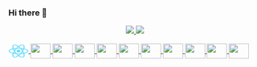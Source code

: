 ### Hi there 👋

<div align="center">
  <a href="https://github.com/GabrielVictor159">
  <img height="180em" src="https://github-readme-stats.vercel.app/api?username=GabrielVictor159&show_icons=true&theme=dracula&include_all_commits=true&count_private=true"/>
  <img height="180em" src="https://github-readme-stats.vercel.app/api/top-langs/?username=GabrielVictor159&&repo=github-readme-stats&layout=compact&langs_count=10&theme=dracula&show_icons=true&hide=jupyter%20notebook,python,stars"/>
   
</div>
<div style="display: inline_block"><br>
  <img align="center" height="30" width="40" src="https://raw.githubusercontent.com/devicons/devicon/master/icons/react/react-original.svg">
  <img align="center" height="30" width="40" src="https://cdn.jsdelivr.net/gh/devicons/devicon/icons/angularjs/angularjs-original.svg" >
  <img align="center" height="30" width="40" src="https://cdn.jsdelivr.net/gh/devicons/devicon/icons/java/java-original.svg">
  <img align="center" height="30" width="40" src="https://cdn.jsdelivr.net/gh/devicons/devicon/icons/spring/spring-original-wordmark.svg">
  <img align="center" height="30" width="40" src="https://cdn.jsdelivr.net/gh/devicons/devicon/icons/typescript/typescript-original.svg" >
   <img align="center" height="30" width="40" src="https://cdn.jsdelivr.net/gh/devicons/devicon/icons/javascript/javascript-original.svg" >
   <img align="center" height="30" width="40" src="https://cdn.jsdelivr.net/gh/devicons/devicon/icons/c/c-original.svg" >
  <img align="center" height="30" width="40" src="https://cdn.jsdelivr.net/gh/devicons/devicon/icons/bootstrap/bootstrap-original.svg" >
   <img align="center" height="30" width="40" src="https://cdn.jsdelivr.net/gh/devicons/devicon/icons/sass/sass-original.svg" >
  <img align="center" height="30" width="40" src="https://cdn.jsdelivr.net/gh/devicons/devicon/icons/html5/html5-original.svg" >
  <img align="center" height="30" width="40" src="https://cdn.jsdelivr.net/gh/devicons/devicon/icons/css3/css3-original.svg"  >
</div>
